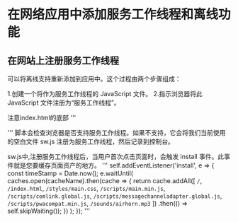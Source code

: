 # 在网络应用中添加服务工作线程和离线功能
## 在网站上注册服务工作线程
可以将离线支持重新添加到应用中。这个过程由两个步骤组成：

1.创建一个将作为服务工作线程的 JavaScript 文件。
2.指示浏览器将此 JavaScript 文件注册为“服务工作线程”。

注意index.html的底部
'''
<script>
if('serviceWorker' in navigator) {
  navigator.serviceWorker
           .register('/sw.js')
           .then(function() { console.log("Service Worker Registered"); });
}
</script>
'''
脚本会检查浏览器是否支持服务工作线程。如果不支持，它会将我们当前使用的空白文件 sw.js 注册为服务工作线程，然后记录到控制台。

sw.js中,注册服务工作线程后，当用户首次点击页面时，会触发 install 事件。此事件就是您要缓存页面资产的地方。
'''
self.addEventListener('install', e => {
  const timeStamp = Date.now();
  e.waitUntil(
    caches.open(cacheName).then(cache => {
      return cache.addAll([
        `/`,
        `/index.html`,
        `/styles/main.css`,
        `/scripts/main.min.js`,
        `/scripts/comlink.global.js`,
        `/scripts/messagechanneladapter.global.js`,
        `/scripts/pwacompat.min.js`,
        `/sounds/airhorn.mp3`
      ])
          .then(() => self.skipWaiting());
    })
  );
});
'''